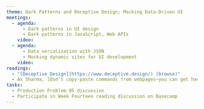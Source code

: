 ```yaml
---
theme: Dark Patterns and Deceptive Design; Mocking Data-Driven UI
meetings:
  - agenda:
      - Dark patterns in UI design
      - Dark patterns in JavaScript, Web APIs
    video:
  - agenda:
      - Data serialization with JSON
      - Mocking dynamic sites for UI development
    video:
readings:
  - "[Deceptive Design](https://www.deceptive.design/) (browse)"
  - Ax Sharma, [Don’t copy-paste commands from webpages—you can get hacked](https://www.bleepingcomputer.com/news/security/dont-copy-paste-commands-from-webpages-you-can-get-hacked/)
tasks:
  - Production Problem 05 discussion
  - Participate in Week Fourteen reading discussion on Basecamp
---
```

